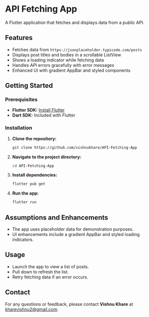 # API Fetching App

A Flutter application that fetches and displays data from a public API.

## Features

- Fetches data from `https://jsonplaceholder.typicode.com/posts`
- Displays post titles and bodies in a scrollable ListView
- Shows a loading indicator while fetching data
- Handles API errors gracefully with error messages
- Enhanced UI with gradient AppBar and styled components

## Getting Started

### Prerequisites

- **Flutter SDK:** [Install Flutter](https://flutter.dev/docs/get-started/install)
- **Dart SDK:** Included with Flutter

### Installation

1. **Clone the repository:**
   ```bash
   git clone https://github.com/vishnukhare/API-Fetching-App
   ```
2. **Navigate to the project directory:**
   ```bash
   cd API-Fetching-App
   ```
3. **Install dependencies:**
   ```bash
   flutter pub get
   ```
4. **Run the app:**
   ```bash
   flutter run
   ```

## Assumptions and Enhancements

- The app uses placeholder data for demonstration purposes.
- UI enhancements include a gradient AppBar and styled loading indicators.

## Usage

- Launch the app to view a list of posts.
- Pull down to refresh the list.
- Retry fetching data if an error occurs.

## Contact

For any questions or feedback, please contact **Vishnu Khare** at [kharevishnu2@gmail.com](mailto:kharevishnu2@gmail.com).